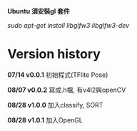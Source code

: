 **Ubuntu 須安裝gl 套件**

*sudo apt-get install libglfw3 libglfw3-dev*


# Version history

**07/14 v0.0.1**
初始程式(TFlite Pose)

**08/07 v0.0.2** 
寫成.h檔, 有v4l2與openCV 

**08/28 v1.0.0** 
加入classify, SORT

**08/28 v1.0.1**
加入OpenGL
